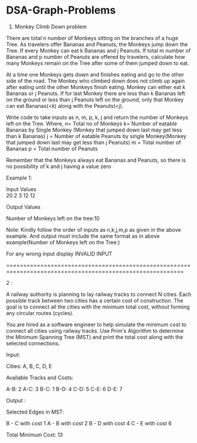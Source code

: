 # DSA-Graph-Problems
1. Monkey Climb Down problem 

There are total n number of Monkeys sitting on the branches of a huge Tree. As travelers offer Bananas and Peanuts,
the Monkeys jump down the Tree. If every Monkey can eat k Bananas and j Peanuts. If total m number of Bananas and p 
number of Peanuts are offered by travelers, calculate how many Monkeys remain on the Tree after some of them jumped down to 
eat.

At a time one Monkeys gets down and finishes eating and go to the other side of the road. The Monkey who climbed down 
does not climb up again after eating until the other Monkeys finish eating.
Monkey can either eat k Bananas or j Peanuts. If for last Monkey there are less than k Bananas left on the ground or 
less than j Peanuts left on the ground, only that Monkey can eat Bananas(<k) along with the Peanuts(<j).

Write code to take inputs as n, m, p, k, j and return  the number of Monkeys left on the Tree.
Where, n= Total no of Monkeys
k= Number of eatable Bananas by Single Monkey (Monkey that jumped down last may get less than k Bananas)
j = Number of eatable Peanuts by single Monkey(Monkey that jumped down last may get less than j Peanuts)
m = Total number of Bananas
p  = Total number of Peanuts

Remember that the Monkeys always eat Bananas and Peanuts, so there is no possibility of k and j having a value zero

Example 1:

Input Values    
20
2
3
12
12


Output Values

Number of  Monkeys left on the tree:10

Note: Kindly follow  the order of inputs as n,k,j,m,p as given in the above example. 
And output must include  the same format  as in above example(Number of Monkeys left on the Tree:)

For any wrong input display INVALID INPUT

==========================================================================================================

2 :

A railway authority is planning to lay railway tracks to connect N cities. Each possible track between two cities has a
certain cost of construction. The goal is to connect all the cities with the minimum total cost, without forming any 
circular routes (cycles).

You are hired as a software engineer to help simulate the minimum cost to connect all cities using railway tracks.
Use Prim's Algorithm to determine the Minimum Spanning Tree (MST) and print the total cost along with the selected
 connections.

Input:

Cities: A, B, C, D, E

Available Tracks and Costs:

A-B: 2
A-C: 3
B-C: 1
B-D: 4
C-D: 5
C-E: 6
D-E: 7

Output :

Selected Edges in MST:

B - C with cost 1
A - B with cost 2
B - D with cost 4
C - E with cost 6

Total Minimum Cost: 13

